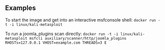 Examples
--------------
To start the image and get into an interactive msfconsole shell:
`docker run -t -i linux/kali-metasploit`

To run a joomla_plugins scan directly:
`docker run -t -i linux/kali-metasploit msfcli auxiliary/scanner/http/joomla_plugins RHOSTs=127.0.0.1 VHOST=example.com THREADS=3 E`
